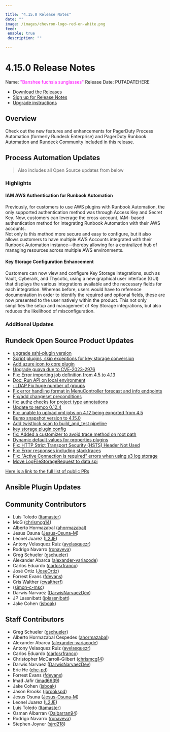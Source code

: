 ```yaml
---

title: "4.15.0 Release Notes"
date: ""
image: /images/chevron-logo-red-on-white.png
feed:
 enable: true
 description: ""

---
```


# 4.15.0 Release Notes

Name: <span style="color: fuchsia"><span class="glyphicon glyphicon-sunglasses"></span> "Banshee fuchsia sunglasses"</span>
Release Date: PUTADATEHERE

- [Download the Releases](https://download.rundeck.com/)
- [Sign up for Release Notes](https://www.rundeck.com/release-notes-signup)
- [Upgrade instructions](/upgrading/)

## Overview

Check out the new features and enhancements for PagerDuty Process Automation (formerly Rundeck Enterprise) and PagerDuty Runbook Automation and Rundeck Community included in this release.

## Process Automation Updates

> Also includes all Open Source updates from below

### Highlights

#### IAM AWS Authentication for Runbook Automation
Previously, for customers to use AWS plugins with Runbook Automation, the only supported authentication method was through Access Key and Secret Key. 
Now, customers can leverage the cross-account, IAM- based authentication method for integrating Runbook Automation with their AWS accounts.  
Not only is this method more secure and easy to configure, but it also allows customers to have multiple AWS Accounts integrated with their Runbook Automation 
instance—thereby allowing for a centralized hub of managing resources across multiple AWS environments.

#### Key Storage Configuration Enhancement
Customers can now view and configure Key Storage integrations, such as Vault, Cyberark, and Thycotic, using a new graphical user interface (GUI) 
that displays the various integrations available and the necessary fields for each integration. 
Whereas before, users would have to reference documentation in order to identify the required and optional fields, 
these are now presented to the user natively within the product. This not only simplifies the setup and management of Key Storage integrations, 
but also reduces the likelihood of misconfiguration.

### Additional Updates



## Rundeck Open Source Product Updates

* [upgrade sshj-plugin version](https://github.com/rundeck/rundeck/pull/8428)
* [Script plugins, skip exceptions for key storage conversion](https://github.com/rundeck/rundeck/pull/8426)
* [Add azure icon to core plugin](https://github.com/rundeck/rundeck/pull/8422)
* [Upgrade guava due to CVE-2023-2976](https://github.com/rundeck/rundeck/pull/8421)
* [Fix: Error importing job definition from 4.5 to 4.13](https://github.com/rundeck/rundeck/pull/8404)
* [Doc: Run API on local environment](https://github.com/rundeck/rundeck/pull/8396)
* [: LDAP Fix huge number of groups](https://github.com/rundeck/rundeck/pull/8395)
* [Fix error handling format in MenuController forecast and info endpoints](https://github.com/rundeck/rundeck/pull/8394)
* [Fix/add changeset preconditions](https://github.com/rundeck/rundeck/pull/8393)
* [fix: authz checks for project type annotations](https://github.com/rundeck/rundeck/pull/8387)
* [Update to remco 0.12.4](https://github.com/rundeck/rundeck/pull/8384)
* [Fix: unable to upload xml jobs on 4.12 being exported from 4.5](https://github.com/rundeck/rundeck/pull/8376)
* [Bump snapshot version to 4.15.0](https://github.com/rundeck/rundeck/pull/8375)
* [Add twistlock scan to build_and_test pipeline](https://github.com/rundeck/rundeck/pull/8374)
* [key storage plugin config](https://github.com/rundeck/rundeck/pull/8373)
* [fix: Added a customizer to avoid trace method on root path](https://github.com/rundeck/rundeck/pull/8357)
* [Dynamic default values for properties plugins](https://github.com/rundeck/rundeck/pull/8356)
* [Fix: HTTP Strict Transport Security (HSTS) Header Not Used](https://github.com/rundeck/rundeck/pull/8347)
* [Fix: Error responses including stacktraces](https://github.com/rundeck/rundeck/pull/8322)
* [Fix: &quot;Active Connection is required&quot; errors when using s3 log storage](https://github.com/rundeck/rundeck/pull/8319)
* [Move LogFileStorageRequest to data spi](https://github.com/rundeck/rundeck/pull/8251)


[Here is a link to the full list of public PRs](https://github.com/rundeck/rundeck/pulls?q=is%3Apr+milestone%3A4.15.0+is%3Aclosed)

## Ansible Plugin Updates


## Community Contributors

* Luis Toledo ([ltamaster](https://github.com/ltamaster))
* McG ([chrismcg14](https://github.com/chrismcg14))
* Alberto Hormazabal ([ahormazabal](https://github.com/ahormazabal))
* Jesus Osuna ([Jesus-Osuna-M](https://github.com/Jesus-Osuna-M))
* Leonel Juarez ([L2JE](https://github.com/L2JE))
* Antony Velasquez Ruiz ([avelasquezr](https://github.com/avelasquezr))
* Rodrigo Navarro ([ronaveva](https://github.com/ronaveva))
* Greg Schueler ([gschueler](https://github.com/gschueler))
* Alexander Abarca ([alexander-variacode](https://github.com/alexander-variacode))
* Carlos Eduardo ([carlosrfranco](https://github.com/carlosrfranco))
* José Ortiz ([JoseOrtiz](https://github.com/JoseOrtiz))
* Forrest Evans ([fdevans](https://github.com/fdevans))
* Cris Walther ([cwaltherf](https://github.com/cwaltherf))
*  ([simon-c-msc](https://github.com/simon-c-msc))
* Darwis Narvaez ([DarwisNarvaezDev](https://github.com/DarwisNarvaezDev))
* JP Lassnibatt ([jplassnibatt](https://github.com/jplassnibatt))
* Jake Cohen ([jsboak](https://github.com/jsboak))


## Staff Contributors

* Greg Schueler ([gschueler](https://github.com/gschueler))
* Alberto Hormazabal Cespedes ([ahormazabal](https://github.com/ahormazabal))
* Alexander Abarca ([alexander-variacode](https://github.com/alexander-variacode))
* Antony Velasquez Ruiz ([avelasquezr](https://github.com/avelasquezr))
* Carlos Eduardo ([carlosrfranco](https://github.com/carlosrfranco))
* Christopher McCarroll-Gilbert ([chrismcg14](https://github.com/chrismcg14))
* Darwis Narvaez ([DarwisNarvaezDev](https://github.com/DarwisNarvaezDev))
* Eric He ([ehe-pd](https://github.com/ehe-pd))
* Forrest Evans ([fdevans](https://github.com/fdevans))
* Imad Jafir ([imad6639](https://github.com/imad6639))
* Jake Cohen ([jsboak](https://github.com/jsboak))
* Jason Brooks ([jbrookspd](https://github.com/jbrookspd))
* Jesus Osuna ([Jesus-Osuna-M](https://github.com/Jesus-Osuna-M))
* Leonel Juarez ([L2JE](https://github.com/L2JE))
* Luis Toledo ([ltamaster](https://github.com/ltamaster))
* Osman Albarran ([Oalbarran94](https://github.com/Oalbarran94))
* Rodrigo Navarro ([ronaveva](https://github.com/ronaveva))
* Stephen Joyner ([sjrd218](https://github.com/sjrd218))
